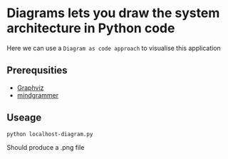 # Diagrams lets you draw the system architecture in Python code

Here we can use a `Diagram as code approach` to visualise this application

## Prerequsities

- [Graphviz](https://graphviz.readthedocs.io/en/stable/)
- [mindgrammer](https://diagrams.mingrammer.com/)

## Useage

`python localhost-diagram.py`

Should produce a .png file